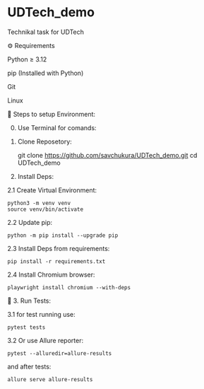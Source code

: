 # UDTech_demo
Technikal task for UDTech

⚙️ Requirements

Python ≥ 3.12

pip (Installed with Python)

Git

Linux

🚀 Steps to setup Environment:

0. Use Terminal for comands:

1. Clone Reposetory:

    git clone https://github.com/savchukura/UDTech_demo.git
    cd UDTech_demo

2. Install Deps:

2.1 Create Virtual Environment:

    python3 -m venv venv
    source venv/bin/activate

2.2 Update pip:

    python -m pip install --upgrade pip

2.3 Install Deps from requirements:

    pip install -r requirements.txt

2.4 Install Chromium browser:

    playwright install chromium --with-deps

🧰 3. Run Tests:

3.1 for test running use:

    pytest tests

3.2 Or use Allure reporter:

    pytest --alluredir=allure-results

and after tests:

    allure serve allure-results

  

